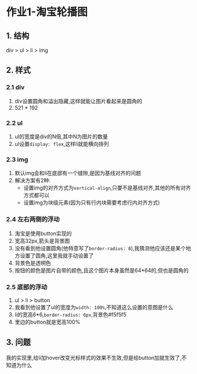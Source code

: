 # 作业1-淘宝轮播图

## 1. 结构

div > ul > li > img

## 2. 样式

### 2.1 div

1. div设置圆角和溢出隐藏,这样就能让图片看起来是圆角的
2. 521 * 192

### 2.2 ul

1. ul的宽度是div的N倍,其中N为图片的数量
2. ul设置`display: flex`,这样li就能横向排列

### 2.3 img

1. 默认img会和li在底部有一个缝隙,是因为基线对齐的问题
2. 解决方案有2种:
    - 设置img的对齐方式为`vertical-align`,只要不是基线对齐,其他的所有对齐方式都可以
    - 设置img为块级元素(因为只有行内块需要考虑行内对齐方式)

### 2.4 左右两侧的浮动

1. 淘宝是使用button实现的
2. 宽高32px,箭头是背景图
3. 没有看到他设置圆角(他特意写了`border-radius: 0`),我猜测他应该还是某个地方设置了圆角,这里我就手动设置了
4. 背景色是透明色
5. 按钮的颜色是图片自带的颜色,且这个图片本身虽然是64*64的,但也是圆角的

### 2.5 底部的浮动

1. ul > li > button
2. 我看到他设置了ul的宽度为`width: 100%`,不知道这么设置的意图是什么
3. li的宽高6*6,`border-radius: 6px`,背景色#f5f5f5
4. 里边的button就是宽高100%

## 3. 问题

我的实现里,给li加hover改变光标样式的效果不生效,但是给button加就生效了,不知道为什么